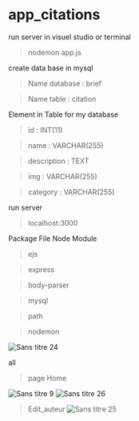 # app_citations
run server in visuel studio or terminal
> nodemon app.js

create data base in mysql
> Name database : brief

> Name table : citation

Element in Table for my database
> id            : INT(11)

> name          : VARCHAR(255)

> description   : TEXT

> img           :  VARCHAR(255)

> category      : VARCHAR(255)

run server 
> localhost:3000

Package File Node Module
> ejs

> express

> body-parser

> mysql

> path

> nodemon

![Sans titre 24](https://user-images.githubusercontent.com/57219106/85709144-dde42c00-b6dc-11ea-90ae-534a66ec27a9.jpg)

all 
> page Home

![Sans titre 9](https://user-images.githubusercontent.com/57219106/85709533-416e5980-b6dd-11ea-9c53-6be1ca7a3ed8.png)
![Sans titre 26](https://user-images.githubusercontent.com/57219106/85710321-0a4c7800-b6de-11ea-9efd-0e1c4a5f8d2f.jpg)


> Edit_auteur
![Sans titre 25](https://user-images.githubusercontent.com/57219106/85709980-b346a300-b6dd-11ea-801e-3027a0db6130.jpg)

